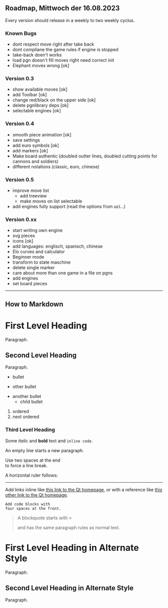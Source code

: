 ## Roadmap, Mittwoch der 16.08.2023
Every version should release in a weekly to two weekly cyclus.

### Known Bugs
* dont respect move right after take back 
* dont compliane the game rules if engine is stopped
* take-back doen't works
* load pgn doesn't fill moves right need correct init
* Elephant moves wrong [ok]
### Version 0.3
- show available moves [ok]
- add Toolbar [ok]
- change red/black on the upper side [ok]
- delete pgnlibrary deps [ok]
- selectable engines [ok]
### Version 0.4
- smooth piece animation [ok]
- save settings
- add euro symbols [ok]
- add markers [ok]
- Make board authentic (doubled outter lines, 
doubled cutting points for cannons and soldiers)
- different notations (classic, euro, chinese)
### Version 0.5
- improve move list
    - add treeview
    - make moves on list selectable
- add engines fully support (read the options from uci...)
### Version 0.xx    
- start writing own engine
- svg pieces
- icons [ok]
- add languages: englisch, spanisch, chinese
- Elo curves and calculator
- Beginner mode
- transform to state maschine
- delete single marker
- care about more than one game in a file on pgns
- add engines 
- set board pieces

----------------------------------------------------
How to Markdown
---------------
# First Level Heading

Paragraph.

## Second Level Heading

Paragraph.

- bullet
+ other bullet
* another bullet
    * child bullet

1. ordered
2. next ordered

### Third Level Heading

Some *italic* and **bold** text and `inline code`.

An empty line starts a new paragraph.

Use two spaces at the end  
to force a line break.

A horizontal ruler follows:

---

Add links inline like [this link to the Qt homepage](https://www.qt.io),
or with a reference like [this other link to the Qt homepage][1].

    Add code blocks with
    four spaces at the front.

> A blockquote
> starts with >
>
> and has the same paragraph rules as normal text.

First Level Heading in Alternate Style
======================================

Paragraph.

Second Level Heading in Alternate Style
---------------------------------------

Paragraph.

[1]: https://www.qt.io 
